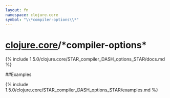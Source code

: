 ```yaml
---
layout: fn
namespace: clojure.core
symbol: "\\*compiler-options\\*"
---
```


# [clojure.core](../)/\*compiler-options\*

{% include 1.5.0/clojure.core/STAR_compiler_DASH_options_STAR/docs.md %}

##Examples

{% include 1.5.0/clojure.core/STAR_compiler_DASH_options_STAR/examples.md %}

